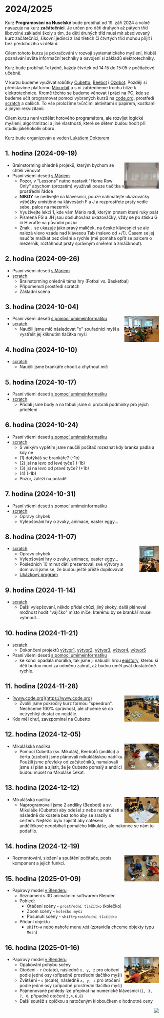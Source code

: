 # 2024/2025

Kurz **Programování na Nuselské** bude probíhat od 19. září 2024
a volně navazuje na kurz **začátečníci**. Je určen pro děti druhých
až pátých tříd libovolné základní školy s tím, že děti druhých
tříd musí mít absolvovaný kurz začátečníci, šikovní jedinci z
řad třetích či čtvrtých tříd mohou přijít i bez předchozího
vzdělání.

Cílem tohoto kurzu je pokračování v rozvoji systematického
myšlení, hlubší poznávání světa informační techniky
a osvojení si základů elektrotechniky.

Kurz bude probíhat 1x týdně, každý čtvrtek od 14:15 do 15:05
v počítačové učebně.

V kurzu budeme využívat robůtky [Cubetto](https://www.primotoys.com),
[Beebot](https://www.bee-bot.us/) i [Ozobot](https://ozobot.com/).
Později si představíme platformu [Micro:bit](https://microbit.org)
a s ní zabředneme trochu blíže k elektrotechnice. Kromě těchto
se budeme věnovat i práci na PC, kde se budeme učit programovat
pomocí vybraných kurzů na [code.org](https://www.code.org),
prostředí [scratch](https://scratch.mit.edu/) a dalších.
To vše proložíme tvůrčími aktivitami s papírem, kostkami a jinými
rekvizitami.

Cílem kurzu není vzdělat hotového programátora, ale rozvíjet logické
myšlení, algoritmizaci a jiné vlastnosti, které se dětem budou hodit
při studiu jakéhokoliv oboru.

Kurz bude organizován a veden [Lukášem Doktorem](../lectors/ldoktor)


## 1. hodina (2024-09-19)

<a href="pokrocili-1-01-plan.jpg">
    <img align="right" src="pokrocili-1-01-plan-small.jpg" style="height:85px">
</a>

* Brainstorming ohledně projeků, kterým bychom se chtěli věnovat
* Psaní všemi deseti [s Máriem](https://archive.org/details/TYPING_VGA#)
  * Pozor, v "Lessons" nutno nastavit "Home Row Only" abychom (prozatím) využívali pouze tlačítka v prostřední řádce
  * **NIKDY** se nedívejte na klávesnici, pouze nahmatejte ukazováčky výběžky umístěné na klávesách F a J a rozprostřete prsty vedle sebe, palce na mezerník
  * Využívejte lekci 1, kde vám Mário radí, kterým prstem které ruky psát
  * Písmena FG a JH jsou obsluhována ukazováčky, vždy se po stisku G či H vraťte na původní pozici
  * Znak `;` se ukazuje jako pravý malíček, na české klávesnici se ale nalézá vlevo vzadu nad klávesou Tab (nalevo od +/1). Časem se jej naučíte mačkat bez dívání a rychle (mě pomáhá opřít se palcem o mezerník, roztáhnout prsty správným směrem a zmáčknout).

## 2. hodina (2024-09-26)

* Psaní všemi deseti [s Máriem](https://archive.org/details/TYPING_VGA#)
* [scratch](https://scratch.mit.edu)
  * Brainstorming ohledně téma hry (Fotbal vs. Basketbal)
  * Připomenutí prostředí scratch
  * Základní scéna

## 3. hodina (2024-10-04)

<a href="pokrocili-1-03-scratch.jpg">
    <img align="right" src="pokrocili-1-03-scratch-small.jpg" style="height:85px">
</a>

* Psaní všemi deseti [s pomocí umimeinformatiku](https://www.umimeinformatiku.cz/psani-vsemi-deseti)
* [scratch](https://scratch.mit.edu)
  * Naučili jsme míč následovat "x" souřadnici myši a vystřelit jej kliknutím tlačítka myši

## 4. hodina (2024-10-10)

* [scratch](https://scratch.mit.edu)
  * Naučili jsme brankáře chodit a chytnout míč

## 5. hodina (2024-10-17)

* Psaní všemi deseti [s pomocí umimeinformatiku](https://www.umimeinformatiku.cz/psani-vsemi-deseti)
* [scratch](https://scratch.mit.edu)
  * Přidali jsme body a na tabuli jsme si probrali podmínky pro jejich přidělení

## 6. hodina (2024-10-24)

* Psaní všemi deseti [s pomocí umimeinformatiku](https://www.umimeinformatiku.cz/psani-vsemi-deseti)
* [scratch](https://scratch.mit.edu)
  * S velkým vypětím jsme naučili počítač rozeznat kdy branka padla a kdy ne
  * (1) dotýkáš se brankáře? (-1b)
  * (2) jsi na levo od levé tyče? (-1b)
  * (3) jsi na levo od pravé tyče? (+1b)
  * (4) (-1b)
  * Pozor, záleží na pořadí!

## 7. hodina (2024-10-31)

* Psaní všemi deseti [s pomocí umimeinformatiku](https://www.umimeinformatiku.cz/psani-vsemi-deseti)
* [scratch](https://scratch.mit.edu)
  * Opravy chybek
  * Vylepšování hry o zvuky, animace, easter eggy...

## 8. hodina (2024-11-07)

<a href="pokrocili-1-08-scratch.jpg">
    <img align="right" src="pokrocili-1-08-scratch-small.jpg" style="height:85px">
</a>

* [scratch](https://scratch.mit.edu)
  * Opravy chybek
  * Vylepšování hry o zvuky, animace, easter eggy...
  * Posledních 10 minut děti prezentovali své výtvory a domluvili jsme se, že budou ještě příště dopilovávat
  * [Ukázkový program](https://scratch.mit.edu/projects/1073204273/)

## 9. hodina (2024-11-14)

* [scratch](https://scratch.mit.edu)
  * Další vylepšování, někdo přidal chůzi, jiný skoky, další plánoval možnost hodit "vajíčko" místo míče, kterému by se brankář musel vyhnout...

## 10. hodina (2024-11-21)

* [scratch](https://scratch.mit.edu)
  * Dokončení projektů [výtvor1](https://scratch.mit.edu/projects/1073203982/), [výtvor2](https://scratch.mit.edu/projects/1073204432/), [výtvor3](https://scratch.mit.edu/projects/1073204315/), [výtvor4](https://scratch.mit.edu/projects/1076320356/), [výtvor5](https://scratch.mit.edu/projects/1096509859/)
* Psaní všemi deseti [s pomocí umimeinformatiku](https://www.umimeinformatiku.cz/psani-vsemi-deseti)
  * ke konci opadala morálka, tak jsme ji nabudili hrou [epistory](https://www.epistorygame.com/), kterou si děti budou moci za odměnu zahrát, až budou umět psát dostatečně rychle.

## 11. hodina (2024-11-28)

<a href="pokrocili-1-11-cubetto.jpg">
    <img align="right" src="pokrocili-1-11-cubetto-small.jpg" style="height:85px">
</a>

* [www.code.org](https://www.code.org)
  * Zvolili jsme pokročilý kurz formou "speedrun". Nechceme 100% správnost, ale chceme se co nejrychleji dostat co nejdále.
* Kdo měl chuť, zavzpomínal na Cubetto

## 12. hodina (2024-12-05)

<a href="pokrocili-1-12-mikulas.jpg">
    <img align="right" src="pokrocili-1-12-mikulas-small.jpg" style="height:85px">
</a>

* Mikulášská nadílka
  * Pomocí Cubetta (sv. Mikuláš), Beebotů (andílci) a čerta (ozobot) jsme plánovali mikuklášskou nadílku. Použili jsme převleky od začátečníků, namalovali jsme si plán a zjistit, že je Cubetto pomalý a andílci budou muset na Mikuláše čekat.

## 13. hodina (2024-12-12)

<a href="pokrocili-1-13-mikulas.jpg">
    <img align="right" src="pokrocili-1-13-mikulas-small.jpg" style="height:85px">
</a>

* Mikulášská nadílka
  * Naprogramovali jsme 2 andílky (Beeboti) a sv. Mikuláše (Cubetto) aby odešel z nebe na náměstí a následně do kostela bez toho aby se srazily s čertem. Nejtěžší bylo zajistit aby natěšení andělíčkové nedobíhali pomalého Mikuláše, ale nakonec se nám to podařilo.

## 14. hodina (2024-12-19)

<a href="pokrocili-1-14-pc.jpg">
    <img align="right" src="pokrocili-1-14-pc-small.jpg" style="height:85px">
</a>

* Rozmontování, složení a spuštění počítače, popis komponent a jejich funkcí.

## 15. hodina (2025-01-09)

* Papírový model [v Blenderu](https://blender.org)
  * Seznámení s 3D animačním softwarem Blender
  * Pohled:
    * Otáčení scény - `prostřední tlačítko` (kolečko)
    * Zoom scény - `kolečko myši`
    * Posunutí scény - `shift+prostřední tlačítko`
  * Přidání objektu
    * `shift+A` nebo nahoře menu `Add` (zpravidla chceme objekty typu `Mesh`)

## 16. hodina (2025-01-16)

<a href="pokrocili-1-16-blender.jpg">
    <img align="right" src="pokrocili-1-16-blender-small.jpg" style="height:85px">
</a>

* Papírový model [v Blenderu](https://blender.org)
  * Opakování pohybu scény
  * Otočení - `r` (rotate), následně `x, y, z` pro otočení podle jedné osy (případně prostřední tlačítko myši)
  * Zvětšení - `s` (scale), následně `x, y, z` pro otočení podle jedné osy (případně prostřední tlačítko myši)
  * Pojmenované pohledy lze přepínat na numerické klávesnici (`1, 3, 7, 0`, případně otočení `2,4,6,8`)
  * Další soutěž s opičkou s natočeným kloboučkem o hodnotné ceny

<img align="right" src="../media/robots_bottom.jpg">
